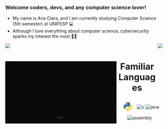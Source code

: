 ### Welcome coders, devs, and any computer science lover!

- My name is Ana Clara, and I am currently studying Computer Science (5th semester) at UNIFESP 💻
- Although I love everything about computer science, cybersecurity sparks my interest the most 👨‍💻

<div>  
  <img  height="170em" src="https://github-readme-stats.vercel.app/api?username=AnaMueller&show_icons=true&theme=&include_all_commits=true&count_private=true"/>
  <img align="right" height="170em" src="https://github-readme-stats.vercel.app/api/top-langs/?username=AnaMueller&layout=compact&langs_count=16&theme="/>
  
<div  align="center"> 
  <img align="left" height="200" alt="coding-time" src="mulher.gif">
  <h1 align="center">Familiar Languages</h1>
  <img align="center" height="50" width="50" alt="python"  src=python-removebg-preview.png>
  <img align="center" height="35" width="35" alt="c"  src="https://upload.wikimedia.org/wikipedia/commons/thumb/1/18/C_Programming_Language.svg/695px-C_Programming_Language.svg.png">
   <img align="center" height="40" width="35" alt="java"  src="https://i.pinimg.com/originals/e9/94/61/e99461fdd5b3db8bdb3081d8acf5e524.png">
   <img align="center" height="40" width="40" alt="assembly"  src="https://static.thenounproject.com/png/762420-200.png">
</div><br>

<!--
**anamueller/AnaMueller** is a ✨ _special_ ✨ repository because its `README.md` (this file) appears on your GitHub profile.

Here are some ideas to get you started:

- 🔭 I’m currently working on ...
- 🌱 I’m currently learning ...
- 👯 I’m looking to collaborate on ...
- 🤔 I’m looking for help with ...
- 💬 Ask me about ...
- 📫 How to reach me: ...
- 😄 Pronouns: ...
- ⚡ Fun fact: ...
-->
